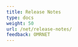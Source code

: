 ```yaml
---
title: Release Notes
type: docs
weight: 50
url: /net/release-notes/
feedback: OMRNET
---
```



